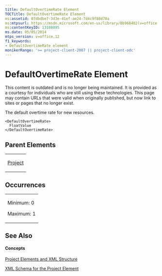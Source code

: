```yaml
---
title: DefaultOvertimeRate Element
TOCTitle: DefaultOvertimeRate Element
ms:assetid: 07dbdbe7-3d3e-41ef-ae24-7d4c9f88d70a
ms:mtpsurl: https://msdn.microsoft.com/en-us/library/Bb968402(v=office.12)
ms:contentKeyID: 13188095
ms.date: 05/05/2014
mtps_version: v=office.12
f1_keywords:
- DefaultOvertimeRate element
monikerRange: '>= project-client-2007 || project-client-odc'
---
```


# DefaultOvertimeRate Element

This content is outdated and is no longer being maintained. It is provided as a courtesy for individuals who are still using these technologies. This page may contain URLs that were valid when originally published, but now link to sites or pages that no longer exist.

The default overtime rate for new resources.

    <DefaultOvertimeRate>
      FloatValue
    </DefaultOvertimeRate>

## Parent Elements

<table>
<colgroup>
<col style="width: 100%" />
</colgroup>
<tbody>
<tr class="odd">
<td><p><a href="bb968701(v=office.12).md">Project</a></p></td>
</tr>
</tbody>
</table>

## Occurrences

<table>
<colgroup>
<col style="width: 100%" />
</colgroup>
<tbody>
<tr class="odd">
<td><p>Minimum: 0</p>
<p>Maximum: 1</p></td>
</tr>
</tbody>
</table>

## See Also

#### Concepts

[Project Elements and XML Structure](bb968439\(v=office.12\).md)

[XML Schema for the Project Element](bb968695\(v=office.12\).md)

